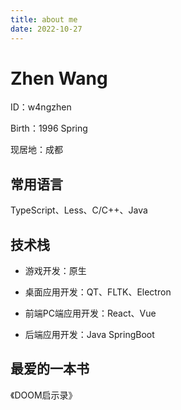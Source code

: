 ```yaml
---
title: about me
date: 2022-10-27
---
```


# Zhen Wang

ID：w4ngzhen

Birth：1996 Spring

现居地：成都

## 常用语言

TypeScript、Less、C/C++、Java

## 技术栈

- 游戏开发：原生

- 桌面应用开发：QT、FLTK、Electron

- 前端PC端应用开发：React、Vue

- 后端应用开发：Java SpringBoot

## 最爱的一本书

《DOOM启示录》
